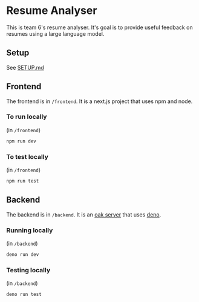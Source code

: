 # Resume Analyser

This is team 6's resume analyser. It's goal is to provide useful feedback on resumes using a large language model.

## Setup

See [SETUP.md](docs/SETUP.md)

## Frontend

The frontend is in `/frontend`. It is a next.js project that uses npm and node.

### To run locally

(in `/frontend`)
```sh
npm run dev
```

### To test locally

(in `/frontend`)
```sh
npm run test
```

## Backend

The backend is in `/backend`. It is an [oak server](https://oakserver.org/) that uses [deno](https://deno.com/).

### Running locally

(in `/backend`)
```sh
deno run dev
```

### Testing locally

(in `/backend`)
```sh
deno run test
```
